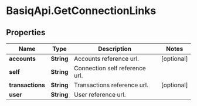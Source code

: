 # BasiqApi.GetConnectionLinks

## Properties
Name | Type | Description | Notes
------------ | ------------- | ------------- | -------------
**accounts** | **String** | Accounts reference url. | [optional] 
**self** | **String** | Connection self reference url. | 
**transactions** | **String** | Transactions reference url. | [optional] 
**user** | **String** | User reference url. | 


